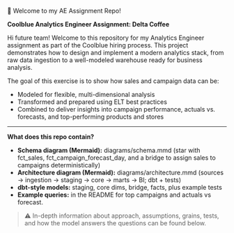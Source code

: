 👋 Welcome to my AE Assignment Repo!

**Coolblue Analytics Engineer Assignment: Delta Coffee**

Hi future team! Welcome to this repository for my Analytics Engineer assignment as part of the Coolblue hiring process.
This project demonstrates how to design and implement a modern analytics stack, from raw data ingestion to a well-modeled warehouse ready for business analysis.

The goal of this exercise is to show how sales and campaign data can be:
- Modeled for flexible, multi-dimensional analysis
- Transformed and prepared using ELT best practices
- Combined to deliver insights into campaign performance, actuals vs. forecasts, and top-performing products and stores

---

**What does this repo contain?**

- **Schema diagram (Mermaid):** diagrams/schema.mmd (star with fct_sales, fct_campaign_forecast_day, and a bridge to assign sales to campaigns deterministically)
- **Architecture diagram (Mermaid):** diagrams/architecture.mmd (sources → ingestion → staging → core → marts → BI; dbt + tests)
- **dbt-style models:** staging, core dims, bridge, facts, plus example tests
- **Example queries:** in the README for top campaigns and actuals vs forecast.

> ⚠️ In-depth information about approach, assumptions, grains, tests, and how the model
> answers the questions can be found below.

